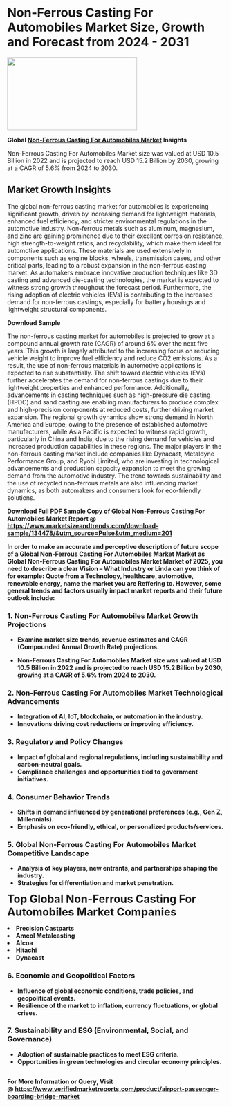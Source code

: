 <H1>Non-Ferrous Casting For Automobiles Market Size, Growth and Forecast from 2024 - 2031</H1><img class="aligncenter size-medium wp-image-584254" src="https://thirdeyenews.in/wp-content/uploads/2024/09/Global-Market-Research-300x168.jpeg" alt="" width="300" height="168" /><p><strong>Global&nbsp;<a href="https://www.marketsizeandtrends.com/download-sample/134478/&amp;utm_source=Pulse&amp;utm_medium=201">Non-Ferrous Casting For Automobiles Market</a> Insights</strong></p><p>Non-Ferrous Casting For Automobiles Market size was valued at USD 10.5 Billion in 2022 and is projected to reach USD 15.2 Billion by 2030, growing at a CAGR of 5.6% from 2024 to 2030.</p><p><h2>Market Growth Insights</h2> <p>The global non-ferrous casting market for automobiles is experiencing significant growth, driven by increasing demand for lightweight materials, enhanced fuel efficiency, and stricter environmental regulations in the automotive industry. Non-ferrous metals such as aluminum, magnesium, and zinc are gaining prominence due to their excellent corrosion resistance, high strength-to-weight ratios, and recyclability, which make them ideal for automotive applications. These materials are used extensively in components such as engine blocks, wheels, transmission cases, and other critical parts, leading to a robust expansion in the non-ferrous casting market. As automakers embrace innovative production techniques like 3D casting and advanced die-casting technologies, the market is expected to witness strong growth throughout the forecast period. Furthermore, the rising adoption of electric vehicles (EVs) is contributing to the increased demand for non-ferrous castings, especially for battery housings and lightweight structural components.</p> <p><strong>Download Sample</strong></p> <p>The non-ferrous casting market for automobiles is projected to grow at a compound annual growth rate (CAGR) of around 6% over the next five years. This growth is largely attributed to the increasing focus on reducing vehicle weight to improve fuel efficiency and reduce CO2 emissions. As a result, the use of non-ferrous materials in automotive applications is expected to rise substantially. The shift toward electric vehicles (EVs) further accelerates the demand for non-ferrous castings due to their lightweight properties and enhanced performance. Additionally, advancements in casting techniques such as high-pressure die casting (HPDC) and sand casting are enabling manufacturers to produce complex and high-precision components at reduced costs, further driving market expansion. The regional growth dynamics show strong demand in North America and Europe, owing to the presence of established automotive manufacturers, while Asia Pacific is expected to witness rapid growth, particularly in China and India, due to the rising demand for vehicles and increased production capabilities in these regions. The major players in the non-ferrous casting market include companies like Dynacast, Metaldyne Performance Group, and Ryobi Limited, who are investing in technological advancements and production capacity expansion to meet the growing demand from the automotive industry. The trend towards sustainability and the use of recycled non-ferrous metals are also influencing market dynamics, as both automakers and consumers look for eco-friendly solutions. <p><strong></p><p><span class=""><strong>Download Full PDF Sample Copy of Global Non-Ferrous Casting For Automobiles Market Report</strong> @ <a href="https://www.marketsizeandtrends.com/download-sample/134478/&amp;utm_source=Pulse&amp;utm_medium=201" target="_blank">https://www.marketsizeandtrends.com/download-sample/134478/&amp;utm_source=Pulse&amp;utm_medium=201</a></span></p><p>In order to make an accurate and perceptive description of future scope of a Global&nbsp;Non-Ferrous Casting For Automobiles Market Market as Global&nbsp;Non-Ferrous Casting For Automobiles Market Market of 2025, you need to describe a clear Vision &ndash; What Industry or Linda can you think of for example: Quote from a Technology, healthcare, automotive, renewable energy, name the market you are Reffering to. However, some general trends and factors usually impact market reports and their future outlook include:</p><h3>1.&nbsp;<strong>Non-Ferrous Casting For Automobiles Market Growth Projections</strong></h3><ul><li>Examine market size trends, revenue estimates and CAGR (Compounded Annual Growth Rate) projections.</li><li><p>Non-Ferrous Casting For Automobiles Market size was valued at USD 10.5 Billion in 2022 and is projected to reach USD 15.2 Billion by 2030, growing at a CAGR of 5.6% from 2024 to 2030.</p></li></ul><h3>2.&nbsp;<strong>Non-Ferrous Casting For Automobiles Market Technological Advancements</strong></h3><ul><li>Integration of AI, IoT, blockchain, or automation in the industry.</li><li>Innovations driving cost reductions or improving efficiency.</li></ul><h3>3.&nbsp;<strong>Regulatory and Policy Changes</strong></h3><ul><li>Impact of global and regional regulations, including sustainability and carbon-neutral goals.</li><li>Compliance challenges and opportunities tied to government initiatives.</li></ul><h3>4.&nbsp;<strong>Consumer Behavior Trends</strong></h3><ul><li>Shifts in demand influenced by generational preferences (e.g., Gen Z, Millennials).</li><li>Emphasis on eco-friendly, ethical, or personalized products/services.</li></ul><h3>5.&nbsp;<strong>Global Non-Ferrous Casting For Automobiles Market Competitive Landscape</strong></h3><ul><li>Analysis of key players, new entrants, and partnerships shaping the industry.</li><li>Strategies for differentiation and market penetration.</li></ul><p data-pm-slice="1 1 []"><span style="color: inherit; font-family: inherit; font-size: 25px;">Top Global Non-Ferrous Casting For Automobiles Market Companies</span></p><div class="" data-test-id=""><p><li>Precision Castparts</li><li> Amcol Metalcasting</li><li> Alcoa</li><li> Hitachi</li><li> Dynacast</li></p></div><h3>6.&nbsp;<strong>Economic and Geopolitical Factors</strong></h3><ul><li>Influence of global economic conditions, trade policies, and geopolitical events.</li><li>Resilience of the market to inflation, currency fluctuations, or global crises.</li></ul><h3>7.&nbsp;<strong>Sustainability and ESG (Environmental, Social, and Governance)</strong></h3><ul><li>Adoption of sustainable practices to meet ESG criteria.</li><li>Opportunities in green technologies and circular economy principles.</li></ul><h2><strong style="font-size: 14px;">For More Information or Query, Visit @&nbsp;</strong><a style="background-color: #ffffff; font-size: 14px;" href="https://www.marketsizeandtrends.com/report/non-ferrous-casting-for-automobiles-market/" target="_blank">https://www.verifiedmarketreports.com/product/airport-passenger-boarding-bridge-market</a></h2>

